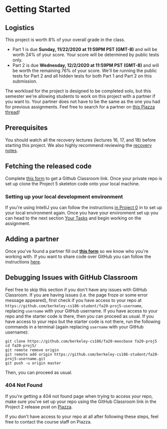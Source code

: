 # Getting Started

## Logistics

This project is worth 8% of your overall grade in the class.

* Part 1 is due **Sunday, 11/22/2020 at 11:59PM PST (GMT-8)** and will be worth 24% of your score. Your score will be determined by public tests only.
* Part 2 is due **Wednesday, 12/2/2020 at 11:59PM PST (GMT-8)** and will be worth the remaining 76% of your score. We'll be running the public tests for Part 2 and all hidden tests for both Part 1 and Part 2 on this submission.

The workload for the project is designed to be completed solo, but this semester we're allowing students to work on this project with a partner if you want to. Your partner does not have to be the same as the one you had for previous assignments. Feel free to search for a partner on [this Piazza thread](https://piazza.com/class/kducz9b1i3h78i?cid=5)!

## Prerequisites

You should watch all the recovery lectures \(lectures 16, 17, and 18\) before starting this project. We also highly recommend reviewing the [recovery notes](https://cs186berkeley.net/resources/static/notes/n12-Recovery.pdf).

## Fetching the released code

Complete [this form](https://forms.gle/HFBF9evuhqriL6Cf9) to get a Github Classroom link. Once your private repo is set up clone the Project 5 skeleton code onto your local machine.

### Setting up your local development environment

If you're using IntelliJ you can follow the instructions [in Project 0](../proj0/getting-started.md#setting-up-your-local-development-environment) in to set up your local environment again. Once you have your environment set up you can head to the next section [Your Tasks](../proj2/your-tasks.md) and begin working on the assignment.

## Adding a partner

Once you've found a partner fill out [**this form**](https://forms.gle/HFBF9evuhqriL6Cf9) so we know who you're working with. If you want to share code over GitHub you can follow the instructions [here](../../common/adding-a-partner-on-github.md).

## Debugging Issues with GitHub Classroom

Feel free to skip this section if you don't have any issues with GitHub Classroom. If you are having issues \(i.e. the page froze or some error message appeared\), first check if you have access to your repo at `https://github.com/berkeley-cs186-student/fa20-proj5-username`, replacing `username` with your GitHub username. If you have access to your repo and the starter code is there, then you can proceed as usual. If you have access to your repo but the starter code is not there, run the following commands in a terminal \(again replacing `username` with your GitHub username\):

```text
git clone https://github.com/berkeley-cs186/fa20-moocbase fa20-proj5
cd fa20-proj5/
git remote remove origin
git remote add origin https://github.com/berkeley-cs186-student/fa20-proj5-username.git
git push -u origin master
```

Then, you can proceed as usual.

### 404 Not Found

If you're getting a 404 not found page when trying to access your repo, make sure you've set up your repo using the GitHub Classroom link in the Project 2 release post on [Piazza](https://piazza.com/class/).

If you don't have access to your repo at all after following these steps, feel free to contact the course staff on Piazza.

